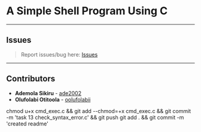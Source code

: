 # A Simple Shell Program Using C

---

## Issues

> Report issues/bug here: [Issues](https://github.com/oolufolabii/simple_shell/issues)

---

## Contributors

+ **Ademola Sikiru** - [ade2002](https://github.com/Ade2002/)
+ **Olufolabi Otitoola** - [oolufolabii](github.com/oolufolabii/)


chmod u+x cmd_exec.c && git add --chmod=+x cmd_exec.c && git commit -m 'task 13 check_syntax_error.c' && git push
git add . && git commit -m 'created readme'
